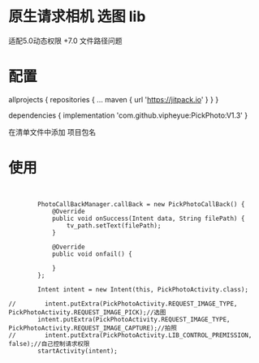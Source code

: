 # 原生请求相机 选图 lib
适配5.0动态权限 +7.0 文件路径问题



# 配置

allprojects {
		repositories {
			...
			maven { url 'https://jitpack.io' }
		}
	}




dependencies {
	        implementation 'com.github.vipheyue:PickPhoto:V1.3'
	}



在清单文件中添加  项目包名
	    <provider
                android:name="android.support.v4.content.FileProvider"
                android:authorities="项目包名.fileprovider"
                android:exported="false"
                android:grantUriPermissions="true">
                <meta-data
                    android:name="android.support.FILE_PROVIDER_PATHS"
                    android:resource="@xml/file_paths" />
            </provider>

# 使用

```


        PhotoCallBackManager.callBack = new PickPhotoCallBack() {
            @Override
            public void onSuccess(Intent data, String filePath) {
                tv_path.setText(filePath);
            }

            @Override
            public void onfail() {

            }
        };

        Intent intent = new Intent(this, PickPhotoActivity.class);

//        intent.putExtra(PickPhotoActivity.REQUEST_IMAGE_TYPE, PickPhotoActivity.REQUEST_IMAGE_PICK);//选图
        intent.putExtra(PickPhotoActivity.REQUEST_IMAGE_TYPE, PickPhotoActivity.REQUEST_IMAGE_CAPTURE);//拍照
//        intent.putExtra(PickPhotoActivity.LIB_CONTROL_PREMISSION, false);//自己控制请求权限
        startActivity(intent);
```